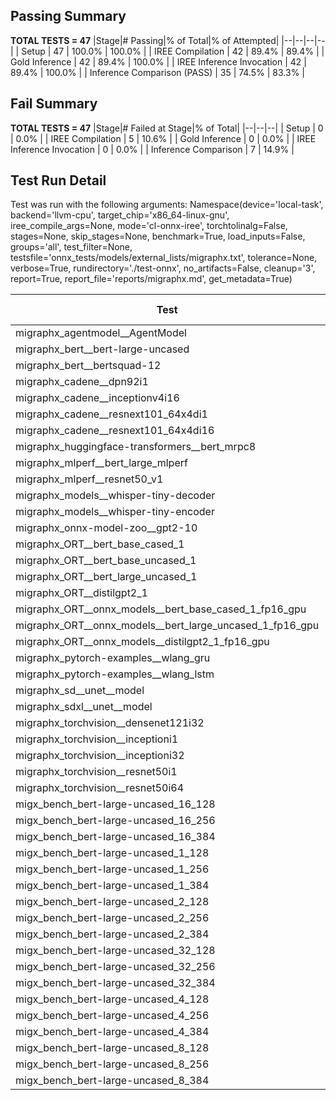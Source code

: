 ## Passing Summary

**TOTAL TESTS = 47**
|Stage|# Passing|% of Total|% of Attempted|
|--|--|--|--|
| Setup | 47 | 100.0% | 100.0% |
| IREE Compilation | 42 | 89.4% | 89.4% |
| Gold Inference | 42 | 89.4% | 100.0% |
| IREE Inference Invocation | 42 | 89.4% | 100.0% |
| Inference Comparison (PASS) | 35 | 74.5% | 83.3% |
## Fail Summary

**TOTAL TESTS = 47**
|Stage|# Failed at Stage|% of Total|
|--|--|--|
| Setup | 0 | 0.0% |
| IREE Compilation | 5 | 10.6% |
| Gold Inference | 0 | 0.0% |
| IREE Inference Invocation | 0 | 0.0% |
| Inference Comparison | 7 | 14.9% |
## Test Run Detail
Test was run with the following arguments:
Namespace(device='local-task', backend='llvm-cpu', target_chip='x86_64-linux-gnu', iree_compile_args=None, mode='cl-onnx-iree', torchtolinalg=False, stages=None, skip_stages=None, benchmark=True, load_inputs=False, groups='all', test_filter=None, testsfile='onnx_tests/models/external_lists/migraphx.txt', tolerance=None, verbose=True, rundirectory='./test-onnx', no_artifacts=False, cleanup='3', report=True, report_file='reports/migraphx.md', get_metadata=True)

| Test | Exit Status | Mean Benchmark Time (ms) | Notes |
|--|--|--|--|
| migraphx_agentmodel__AgentModel | compilation | None | |
| migraphx_bert__bert-large-uncased | PASS | 373.12867989142734 | |
| migraphx_bert__bertsquad-12 | compilation | None | |
| migraphx_cadene__dpn92i1 | PASS | 231.5999244650205 | |
| migraphx_cadene__inceptionv4i16 | PASS | 5406.053858498733 | |
| migraphx_cadene__resnext101_64x4di1 | PASS | 331.0226903607448 | |
| migraphx_cadene__resnext101_64x4di16 | PASS | 5127.643873294194 | |
| migraphx_huggingface-transformers__bert_mrpc8 | PASS | 391.67169854044914 | |
| migraphx_mlperf__bert_large_mlperf | Numerics | 419.5826730380456 | |
| migraphx_mlperf__resnet50_v1 | PASS | 87.59765309237298 | |
| migraphx_models__whisper-tiny-decoder | PASS | 37.36874032201189 | |
| migraphx_models__whisper-tiny-encoder | Numerics | 178.29747529079518 | |
| migraphx_onnx-model-zoo__gpt2-10 | compilation | None | |
| migraphx_ORT__bert_base_cased_1 | PASS | 85.00186921585173 | |
| migraphx_ORT__bert_base_uncased_1 | PASS | 84.59673538094474 | |
| migraphx_ORT__bert_large_uncased_1 | PASS | 250.1245935757955 | |
| migraphx_ORT__distilgpt2_1 | PASS | 30.763662894044003 | |
| migraphx_ORT__onnx_models__bert_base_cased_1_fp16_gpu | Numerics | 88.09966883725589 | |
| migraphx_ORT__onnx_models__bert_large_uncased_1_fp16_gpu | Numerics | 250.2459759513537 | |
| migraphx_ORT__onnx_models__distilgpt2_1_fp16_gpu | Numerics | 40.92000031636821 | |
| migraphx_pytorch-examples__wlang_gru | PASS | 77.44794877039061 | |
| migraphx_pytorch-examples__wlang_lstm | PASS | 45.221186677614845 | |
| migraphx_sd__unet__model | import_model | None | |
| migraphx_sdxl__unet__model | import_model | None | |
| migraphx_torchvision__densenet121i32 | PASS | 1623.499482870102 | |
| migraphx_torchvision__inceptioni1 | PASS | 225.76301296552023 | |
| migraphx_torchvision__inceptioni32 | PASS | 5459.330644458532 | |
| migraphx_torchvision__resnet50i1 | PASS | 92.46545688559611 | |
| migraphx_torchvision__resnet50i64 | PASS | 5028.796602040529 | |
| migx_bench_bert-large-uncased_16_128 | PASS | 4259.673967957497 | |
| migx_bench_bert-large-uncased_16_256 | PASS | 4129.523642361164 | |
| migx_bench_bert-large-uncased_16_384 | Numerics | 5697.07399730881 | |
| migx_bench_bert-large-uncased_1_128 | PASS | 153.33803246418634 | |
| migx_bench_bert-large-uncased_1_256 | PASS | 260.790071139733 | |
| migx_bench_bert-large-uncased_1_384 | PASS | 379.11375363667804 | |
| migx_bench_bert-large-uncased_2_128 | PASS | 423.3889263123274 | |
| migx_bench_bert-large-uncased_2_256 | PASS | 590.521660943826 | |
| migx_bench_bert-large-uncased_2_384 | PASS | 810.06437788407 | |
| migx_bench_bert-large-uncased_32_128 | PASS | 5020.762532949448 | |
| migx_bench_bert-large-uncased_32_256 | PASS | 8020.741942028205 | |
| migx_bench_bert-large-uncased_32_384 | Numerics | 11301.452048122883 | |
| migx_bench_bert-large-uncased_4_128 | PASS | 730.7773604989052 | |
| migx_bench_bert-large-uncased_4_256 | PASS | 1133.8222449024518 | |
| migx_bench_bert-large-uncased_4_384 | PASS | 1534.0751993159454 | |
| migx_bench_bert-large-uncased_8_128 | PASS | 1297.519814223051 | |
| migx_bench_bert-large-uncased_8_256 | PASS | 2067.5193133453527 | |
| migx_bench_bert-large-uncased_8_384 | PASS | 2942.8847456971803 | |

